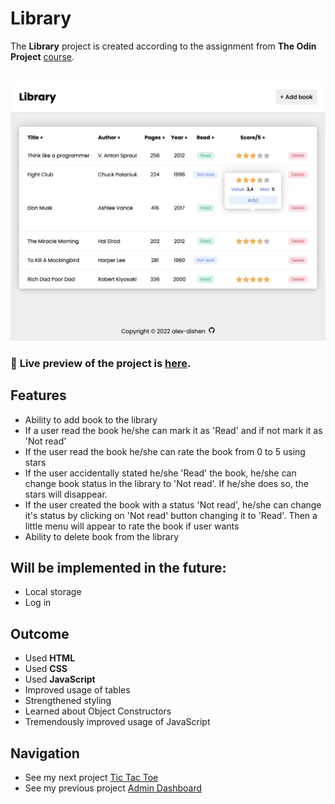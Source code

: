 # Library
The **Library** project is created according to the assignment from **The Odin Project** [course](https://www.theodinproject.com/paths/full-stack-javascript/courses/javascript).
<br>
<br>

![Preview](img/library.png)

### 🔗 **Live preview** of the project is [here](https://alex-dishen.github.io/library/).

## **Features**
* Ability to add book to the library
* If a user read the book he/she can mark it as 'Read' and if not mark it as 'Not read'
* If the user read the book he/she can rate the book from 0 to 5 using stars
* If the user accidentally stated he/she 'Read' the book, he/she can change book status in the library to 'Not read'. If he/she does so, the stars will disappear.
* If the user created the book with a status 'Not read', he/she can change it's status by clicking on 'Not read' button changing it to 'Read'. Then a little menu will appear to rate the book if user wants
* Ability to delete book from the library
## Will be implemented in the future:
* Local storage
* Log in

## **Outcome**
* Used **HTML**
* Used **CSS**
* Used **JavaScript**
* Improved usage of tables
* Strengthened styling
* Learned about Object Constructors
* Tremendously improved usage of JavaScript

## **Navigation**
* See my next project [Tic Tac Toe](https://github.com/alex-dishen/tic-tac-toe)
* See my previous project [Admin Dashboard](https://github.com/alex-dishen/admin-dashboard)